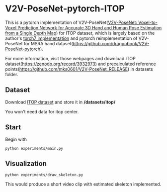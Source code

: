 # V2V-PoseNet-pytorch-ITOP
This is a pytorch implementation of V2V-PoseNet([V2V-PoseNet: Voxel-to-Voxel Prediction Network for Accurate 3D Hand and Human Pose Estimation from a Single Depth Map](https://arxiv.org/abs/1711.07399)) for ITOP dataset, which is largely based on the author's [torch7 implementation](https://github.com/mks0601/V2V-PoseNet_RELEASE) and pytorch reimplementation of V2V-PoseNet for MSRA hand dataset(https://github.com/dragonbook/V2V-PoseNet-pytorch).

For more information, visit those webpages and download ITOP dataset(https://zenodo.org/record/3932973) and precalculated reference points(https://github.com/mks0601/V2V-PoseNet_RELEASE) in datasets folder.

## Dataset
Download [ITOP dataset](https://zenodo.org/record/3932973#.Y9JnvT3P1hE) and store it in **/datasets/itop/**

You won't need data for itop center.

## Start
Begin with

    python experiments/main.py
  
## Visualization

    python experiments/draw_skeleton.py
  
This would produce a short video clip with estimated skeleton implemented.
